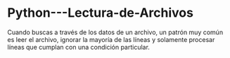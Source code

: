 # Python---Lectura-de-Archivos
Cuando buscas a través de los datos de un archivo, un patrón muy común es leer el archivo, ignorar la mayoría de las líneas y solamente procesar líneas que cumplan con una condición particular.
